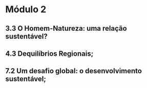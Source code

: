 # Módulo 2

## 3.3 O Homem-Natureza: uma relação sustentável?

## 4.3 Dequilíbrios Regionais;

## 7.2 Um desafio global: o desenvolvimento sustentável;
